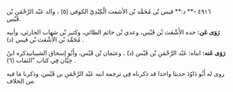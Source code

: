 ٤٩١٦ -** د:** قيس بْن مُحَمَّد بْن الأشعث الْكِنْدِيّ الكوفي (٥) ، والد عَبْد الرَّحْمَنِ بْن قَيْس.

**رَوَى عَن:** جده الأَشْعَث بْن قَيْس، وعدي بْن حاتم الطائي، وكثير بْن شهاب الحارثي، وأبيه مُحَمَّد بْن الأَشْعَث بْن قيس (د) .

**رَوَى عَنه:** ابناه: عَبْد الرَّحْمَنِ بْن قَيْس (د) ، وعثمان بْن قَيْس، وأَبُو إسحاق الشيبانيذكره ابنُ حِبَّان فِي كتاب "الثقات (٦) .

روى له أَبُو دَاوُدَ حديثا واحدا قد ذكرناه فِي ترجمة ابنه عَبْد الرَّحْمَنِ بن قَيْس، وذكرنا مَا فيه من الخلاف.